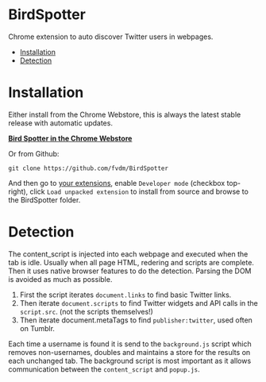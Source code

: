 BirdSpotter
===========

Chrome extension to auto discover Twitter users in webpages.

* [Installation](#installation)
* [Detection](#detection)

# Installation

Either install from the Chrome Webstore, this is always the latest stable release with automatic updates.

**[Bird Spotter in the Chrome Webstore](https://chrome.google.com/webstore/detail/ggnolfdnhcpnjipfjbicfjifmodbckok)**

Or from Github:

```
git clone https://github.com/fvdm/BirdSpotter
```

And then go to [your extensions](chrome://chrome/extensions/), enable `Developer mode` (checkbox top-right), click `Load unpacked extension` to install from source and browse to the BirdSpotter folder.

# Detection

The content_script is injected into each webpage and executed when the tab is idle. Usually when all page HTML, redering and scripts are complete. Then it uses native browser features to do the detection. Parsing the DOM is avoided as much as possible.

1. First the script iterates `document.links` to find basic Twitter links.
2. Then iterate `document.scripts` to find Twitter widgets and API calls in the `script.src`. (not the scripts themselves!)
3. Then iterate document.metaTags to find `publisher:twitter`, used often on Tumblr.

Each time a username is found it is send to the `background.js` script which removes non-usernames, doubles and maintains a store for the results on each unchanged tab. The background script is most important as it allows communication between the `content_script` and `popup.js`.
